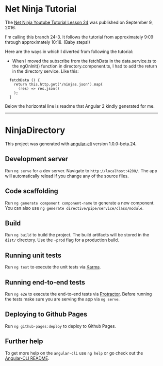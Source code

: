 # Net Ninja Tutorial

The [Net Ninja Youtube Tutorial Lesson 24](https://www.youtube.com/watch?v=IOp9OmNdHy4) was published on September 9, 2016.

I'm calling this branch 24-3.  It follows the tutorial from approximately 9:09 through approximately 10:18. (Baby steps!)

Here are the ways in which I diverted from following the tutorial:

* When I moved the subscribe from the fetchData in the data.service.ts to the ngOnInit() function in directory.component.ts, I had to add the return in the directory service.  Like this:
```
  fetchData () {
    return this.http.get('/ninjas.json').map(
      (res) => res.json()
    );  
  }
```

Below the horizontal line is readme that Angular 2 kindly generated for me.
***
# NinjaDirectory

This project was generated with [angular-cli](https://github.com/angular/angular-cli) version 1.0.0-beta.24.

## Development server
Run `ng serve` for a dev server. Navigate to `http://localhost:4200/`. The app will automatically reload if you change any of the source files.

## Code scaffolding

Run `ng generate component component-name` to generate a new component. You can also use `ng generate directive/pipe/service/class/module`.

## Build

Run `ng build` to build the project. The build artifacts will be stored in the `dist/` directory. Use the `-prod` flag for a production build.

## Running unit tests

Run `ng test` to execute the unit tests via [Karma](https://karma-runner.github.io).

## Running end-to-end tests

Run `ng e2e` to execute the end-to-end tests via [Protractor](http://www.protractortest.org/).
Before running the tests make sure you are serving the app via `ng serve`.

## Deploying to Github Pages

Run `ng github-pages:deploy` to deploy to Github Pages.

## Further help

To get more help on the `angular-cli` use `ng help` or go check out the [Angular-CLI README](https://github.com/angular/angular-cli/blob/master/README.md).
